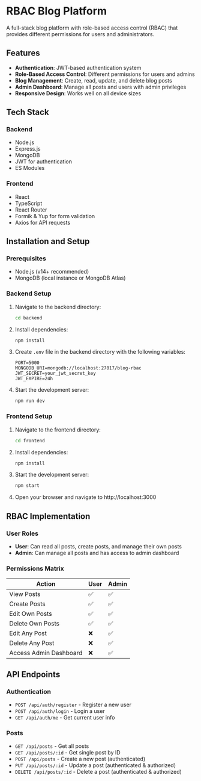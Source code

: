 # RBAC Blog Platform

A full-stack blog platform with role-based access control (RBAC) that provides different permissions for users and administrators.

## Features

- **Authentication**: JWT-based authentication system
- **Role-Based Access Control**: Different permissions for users and admins
- **Blog Management**: Create, read, update, and delete blog posts
- **Admin Dashboard**: Manage all posts and users with admin privileges
- **Responsive Design**: Works well on all device sizes

## Tech Stack

### Backend
- Node.js
- Express.js
- MongoDB
- JWT for authentication
- ES Modules

### Frontend
- React
- TypeScript
- React Router
- Formik & Yup for form validation
- Axios for API requests

## Installation and Setup

### Prerequisites
- Node.js (v14+ recommended)
- MongoDB (local instance or MongoDB Atlas)

### Backend Setup
1. Navigate to the backend directory:
   ```bash
   cd backend
   ```

2. Install dependencies:
   ```bash
   npm install
   ```

3. Create `.env` file in the backend directory with the following variables:
   ```
   PORT=5000
   MONGODB_URI=mongodb://localhost:27017/blog-rbac
   JWT_SECRET=your_jwt_secret_key
   JWT_EXPIRE=24h
   ```

4. Start the development server:
   ```bash
   npm run dev
   ```

### Frontend Setup
1. Navigate to the frontend directory:
   ```bash
   cd frontend
   ```

2. Install dependencies:
   ```bash
   npm install
   ```

3. Start the development server:
   ```bash
   npm start
   ```

4. Open your browser and navigate to http://localhost:3000



## RBAC Implementation

### User Roles
- **User**: Can read all posts, create posts, and manage their own posts
- **Admin**: Can manage all posts and has access to admin dashboard

### Permissions Matrix

| Action                | User | Admin |
|-----------------------|------|-------|
| View Posts            | ✅   | ✅    |
| Create Posts          | ✅   | ✅    |
| Edit Own Posts        | ✅   | ✅    |
| Delete Own Posts      | ✅   | ✅    |
| Edit Any Post         | ❌   | ✅    |
| Delete Any Post       | ❌   | ✅    |
| Access Admin Dashboard| ❌   | ✅    |

## API Endpoints

### Authentication
- `POST /api/auth/register` - Register a new user
- `POST /api/auth/login` - Login a user
- `GET /api/auth/me` - Get current user info

### Posts
- `GET /api/posts` - Get all posts
- `GET /api/posts/:id` - Get single post by ID
- `POST /api/posts` - Create a new post (authenticated)
- `PUT /api/posts/:id` - Update a post (authenticated & authorized)
- `DELETE /api/posts/:id` - Delete a post (authenticated & authorized)
